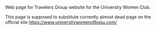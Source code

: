 Web page for Travelers Group website for the University Women Club.

This page is supposed to substitute currently almost dead page on the official site https://www.universitywomenofbgsu.com/